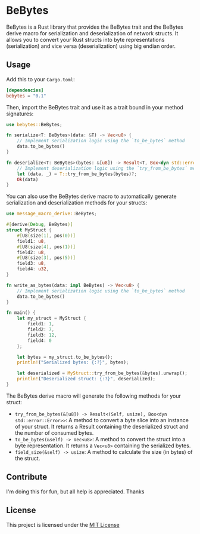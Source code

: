 # BeBytes

BeBytes is a Rust library that provides the BeBytes trait and the BeBytes derive macro for serialization and deserialization of network structs. It allows you to convert your Rust structs into byte representations (serialization) and vice versa (deserialization) using big endian order.

## Usage

Add this to your `Cargo.toml`:

```toml
[dependencies]
bebytes = "0.1"
```

Then, import the BeBytes trait and use it as a trait bound in your method signatures:

```rust
use bebytes::BeBytes;

fn serialize<T: BeBytes>(data: &T) -> Vec<u8> {
    // Implement serialization logic using the `to_be_bytes` method
    data.to_be_bytes()
}

fn deserialize<T: BeBytes>(bytes: &[u8]) -> Result<T, Box<dyn std::error::Error>> {
    // Implement deserialization logic using the `try_from_be_bytes` method
    let (data, _) = T::try_from_be_bytes(bytes)?;
    Ok(data)
}
```

You can also use the BeBytes derive macro to automatically generate serialization and deserialization methods for your structs:

```rust
use message_macro_derive::BeBytes;

#[derive(Debug, BeBytes)]
struct MyStruct {
    #[U8(size(1), pos(0))]
    field1: u8,
    #[U8(size(4), pos(1))]
    field2: u8,
    #[U8(size(3), pos(5))]
    field3: u8,
    field4: u32,
}

fn write_as_bytes(data: impl BeBytes) -> Vec<u8> {
    // Implement serialization logic using the `to_be_bytes` method
    data.to_be_bytes()
}

fn main() {
    let my_struct = MyStruct {
        field1: 1,
        field2: 7,
        field3: 12,
        field4: 0
    };

    let bytes = my_struct.to_be_bytes();
    println!("Serialized bytes: {:?}", bytes);

    let deserialized = MyStruct::try_from_be_bytes(&bytes).unwrap();
    println!("Deserialized struct: {:?}", deserialized);
}
```

The BeBytes derive macro will generate the following methods for your struct:

- `try_from_be_bytes(&[u8]) -> Result<(Self, usize), Box<dyn std::error::Error>>`: A method to convert a byte slice into an instance of your struct. It returns a Result containing the deserialized struct and the number of consumed bytes.
- `to_be_bytes(&self) -> Vec<u8>`: A method to convert the struct into a byte representation. It returns a `Vec<u8>` containing the serialized bytes.
- `field_size(&self) -> usize`: A method to calculate the size (in bytes) of the struct.

## Contribute

I'm doing this for fun, but all help is appreciated. Thanks

## License

This project is licensed under the [MIT License](https://mit-license.org/)

